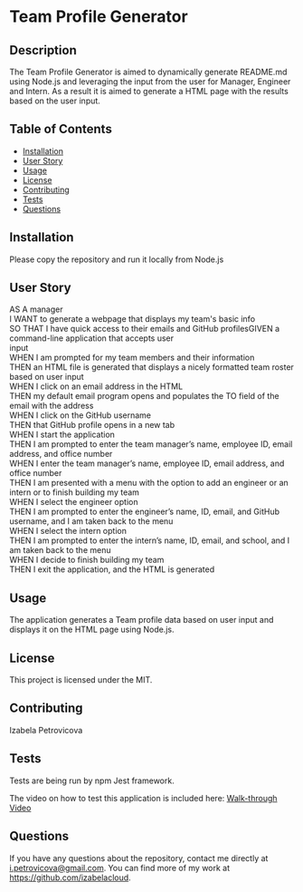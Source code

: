 # Team Profile Generator

## Description

The Team Profile Generator is aimed to dynamically generate README.md using Node.js and leveraging the input from the user for Manager, Engineer and Intern. As a result it is aimed to generate a HTML page with the results based on the user input.

## Table of Contents

* [Installation](#installation)
* [User Story](#user-story)
* [Usage](#usage)
* [License](#license)
* [Contributing](#contributing)
* [Tests](#tests)
* [Questions](#questions)


## Installation 

Please copy the repository and run it locally from Node.js

## User Story 

AS A manager<br />
I WANT to generate a webpage that displays my team's basic info<br />
SO THAT I have quick access to their emails and GitHub profilesGIVEN a command-line application that accepts user<br /> input<br />
WHEN I am prompted for my team members and their information<br />
THEN an HTML file is generated that displays a nicely formatted team roster based on user input<br />
WHEN I click on an email address in the HTML<br />
THEN my default email program opens and populates the TO field of the email with the address<br />
WHEN I click on the GitHub username<br />
THEN that GitHub profile opens in a new tab<br />
WHEN I start the application<br />
THEN I am prompted to enter the team manager’s name, employee ID, email address, and office number<br />
WHEN I enter the team manager’s name, employee ID, email address, and office number<br />
THEN I am presented with a menu with the option to add an engineer or an intern or to finish building my team<br />
WHEN I select the engineer option<br />
THEN I am prompted to enter the engineer’s name, ID, email, and GitHub username, and I am taken back to the menu<br />
WHEN I select the intern option<br />
THEN I am prompted to enter the intern’s name, ID, email, and school, and I am taken back to the menu<br />
WHEN I decide to finish building my team<br />
THEN I exit the application, and the HTML is generated<br />

## Usage

The application generates a Team profile data based on user input and displays it on the HTML page using Node.js.

## License

This project is licensed under the MIT.

## Contributing

Izabela Petrovicova

## Tests

Tests are being run by npm Jest framework.

The video on how to test this application is included here: 
[Walk-through Video](TBD)

## Questions

If you have any questions about the repository, contact me directly at i.petrovicova@gmail.com. You can find more of my work at https://github.com/izabelacloud.

